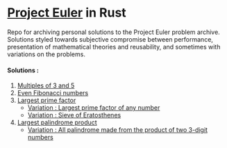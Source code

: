 # [Project Euler](https://projecteuler.net/) in Rust

Repo for archiving personal solutions to the Project Euler problem archive. Solutions styled towards subjective compromise between performance, presentation of mathematical theories and reusability, and sometimes with variations on the problems. 

#### Solutions : 
1. [Multiples of 3 and 5](1/multiples_of_3_and_5.rs)
2. [Even Fibonacci numbers](2/even_fabionacci_numbers.rs)
3. [Largest prime factor](3/largest_prime_factor.rs)
    - [Variation : Largest prime factor of any number](3/variation_largest_prime_factor_any_number.rs) 
    - [Variation : Sieve of Eratosthenes](3/variation_sieve_of_eratosthenes.rs)
4. [Largest palindrome product](4/largest_palindrome_product.rs)
    - [Variation : All palindrome made from the product of two 3-digit numbers](4/variation_palindromes_product_of_2_three_digit_numbers.rs
)
